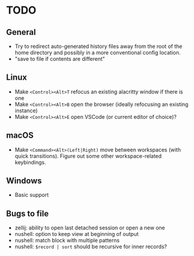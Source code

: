 # TODO

## General
* Try to redirect auto-generated history files away from the root of the home
  directory and possibly in a more conventional config location.
* "save to file if contents are different"

## Linux
* Make `<Control><Alt>T` refocus an existing alacritty window if there is one
* Make `<Control><Alt>B` open the browser (ideally refocusing an existing
  instance)
* Make `<Control><Alt>E` open VSCode (or current editor of choice)?

## macOS
* Make `<Command><Alt>(Left|Right)` move between workspaces (with quick
  transitions). Figure out some other workspace-related keybindings.

## Windows
* Basic support

## Bugs to file
* zellij: ability to open last detached session or open a new one
* nushell: option to keep view at beginning of output
* nushell: match block with multiple patterns
* nushell: `$record | sort` should be recursive for inner records?

